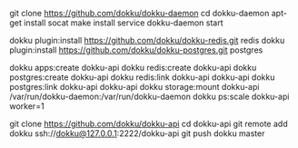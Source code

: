 git clone https://github.com/dokku/dokku-daemon
cd dokku-daemon
apt-get install socat
make install
service dokku-daemon start

dokku plugin:install https://github.com/dokku/dokku-redis.git redis
dokku plugin:install https://github.com/dokku/dokku-postgres.git postgres

dokku apps:create dokku-api
dokku redis:create dokku-api
dokku postgres:create dokku-api
dokku redis:link dokku-api dokku-api
dokku postgres:link dokku-api dokku-api
dokku storage:mount dokku-api /var/run/dokku-daemon:/var/run/dokku-daemon
dokku ps:scale dokku-api worker=1 

git clone https://github.com/dokku/dokku-api
cd dokku-api
git remote add dokku ssh://dokku@127.0.0.1:2222/dokku-api
git push dokku master